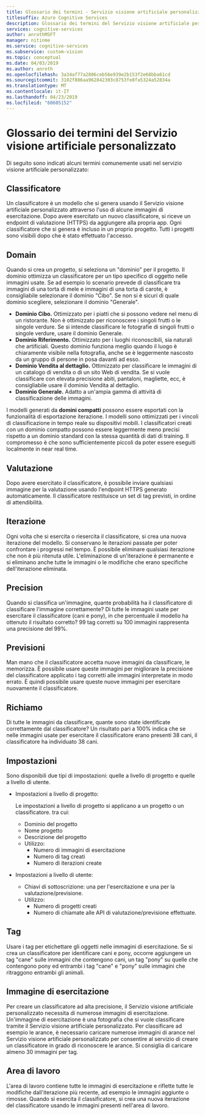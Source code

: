 ```yaml
---
title: Glossario dei termini - Servizio visione artificiale personalizzato
titlesuffix: Azure Cognitive Services
description: Glossario dei termini del Servizio visione artificiale personalizzato.
services: cognitive-services
author: anrothMSFT
manager: nitinme
ms.service: cognitive-services
ms.subservice: custom-vision
ms.topic: conceptual
ms.date: 04/03/2019
ms.author: anroth
ms.openlocfilehash: 3a34af77a2806ceb56e939e2b153f2e68bba61cd
ms.sourcegitcommit: 3102f886aa962842303c8753fe8fa5324a52834a
ms.translationtype: MT
ms.contentlocale: it-IT
ms.lasthandoff: 04/23/2019
ms.locfileid: "60605152"
---
```

# <a name="glossary-of-terms-for-custom-vision-service"></a>Glossario dei termini del Servizio visione artificiale personalizzato

Di seguito sono indicati alcuni termini comunemente usati nel servizio visione artificiale personalizzato:

## <a name="classifier"></a>Classificatore

Un classificatore è un modello che si genera usando il Servizio visione artificiale personalizzato attraverso l'uso di alcune immagini di esercitazione. Dopo avere esercitato un nuovo classificatore, si riceve un endpoint di valutazione (HTTPS) da aggiungere alla propria app. Ogni classificatore che si genera è incluso in un proprio progetto. Tutti i progetti sono visibili dopo che è stato effettuato l'accesso.

## <a name="domain"></a>Domain

Quando si crea un progetto, si seleziona un "dominio" per il progetto. Il dominio ottimizza un classificatore per un tipo specifico di oggetto nelle immagini usate. Se ad esempio lo scenario prevede di classificare tra immagini di una torta di mele e immagini di una torta di carote, è consigliabile selezionare il dominio "Cibo". Se non si è sicuri di quale dominio scegliere, selezionare il dominio "Generale".

- **Dominio Cibo.** Ottimizzato per i piatti che si possono vedere nel menu di un ristorante. Non è ottimizzato per riconoscere i singoli frutti o le singole verdure. Se si intende classificare le fotografie di singoli frutti o singole verdure, usare il dominio Generale.
- **Dominio Riferimento.** Ottimizzato per i luoghi riconoscibili, sia naturali che artificiali. Questo dominio funziona meglio quando il luogo è chiaramente visibile nella fotografia, anche se è leggermente nascosto da un gruppo di persone in posa davanti ad esso.
- **Dominio Vendita al dettaglio.** Ottimizzato per classificare le immagini di un catalogo di vendita o di un sito Web di vendita. Se si vuole classificare con elevata precisione abiti, pantaloni, magliette, ecc, è consigliabile usare il dominio Vendita al dettaglio.
- **Dominio Generale.** Adatto a un'ampia gamma di attività di classificazione delle immagini.

I modelli generati da **domini compatti** possono essere esportati con la funzionalità di esportazione iterazione. I modelli sono ottimizzati per i vincoli di classificazione in tempo reale su dispositivi mobili. I classificatori creati con un dominio compatto possono essere leggermente meno precisi rispetto a un dominio standard con la stessa quantità di dati di training. Il compromesso è che sono sufficientemente piccoli da poter essere eseguiti localmente in near real time. 

## <a name="evaluation"></a>Valutazione

Dopo avere esercitato il classificatore, è possibile inviare qualsiasi immagine per la valutazione usando l'endpoint HTTPS generato automaticamente. Il classificatore restituisce un set di tag previsti, in ordine di attendibilità.

## <a name="iteration"></a>Iterazione

Ogni volta che si esercita o riesercita il classificatore, si crea una nuova iterazione del modello. Si conservano le iterazioni passate per poter confrontare i progressi nel tempo. È possibile eliminare qualsiasi iterazione che non è più ritenuta utile. L'eliminazione di un'iterazione è permanente e si eliminano anche tutte le immagini o le modifiche che erano specifiche dell'iterazione eliminata. 

## <a name="precision"></a>Precision

Quando si classifica un'immagine, quante probabilità ha il classificatore di classificare l'immagine correttamente? Di tutte le immagini usate per esercitare il classificatore (cani e pony), in che percentuale il modello ha ottenuto il risultato corretto? 99 tag corretti su 100 immagini rappresenta una precisione del 99%.

## <a name="predictions"></a>Previsioni

Man mano che il classificatore accetta nuove immagini da classificare, le memorizza. È possibile usare queste immagini per migliorare la precisione del classificatore applicato i tag corretti alle immagini interpretate in modo errato. È quindi possibile usare queste nuove immagini per esercitare nuovamente il classificatore.

## <a name="recall"></a>Richiamo

Di tutte le immagini da classificare, quante sono state identificate correttamente dal classificatore? Un risultato pari a 100% indica che se nelle immagini usate per esercitare il classificatore erano presenti 38 cani, il classificatore ha individuato 38 cani.

## <a name="settings"></a>Impostazioni

Sono disponibili due tipi di impostazioni: quelle a livello di progetto e quelle a livello di utente.

- Impostazioni a livello di progetto:
  
  Le impostazioni a livello di progetto si applicano a un progetto o un classificatore. tra cui:

   - Dominio del progetto
   - Nome progetto
   - Descrizione del progetto
   - Utilizzo:
      - Numero di immagini di esercitazione
      - Numero di tag creati
      - Numero di iterazioni create

- Impostazioni a livello di utente: 
   - Chiavi di sottoscrizione: una per l'esercitazione e una per la valutazione/previsione.
   - Utilizzo:
      - Numero di progetti creati
      - Numero di chiamate alle API di valutazione/previsione effettuate.

## <a name="tags"></a>Tag

Usare i tag per etichettare gli oggetti nelle immagini di esercitazione. Se si crea un classificatore per identificare cani e pony, occorre aggiungere un tag "cane" sulle immagini che contengono cani, un tag "pony" su quelle che contengono pony ed entrambi i tag "cane" e "pony" sulle immagini che ritraggono entrambi gli animali.

## <a name="training-image"></a>Immagine di esercitazione

Per creare un classificatore ad alta precisione, il Servizio visione artificiale personalizzato necessita di numerose immagini di esercitazione. Un'immagine di esercitazione è una fotografia che si vuole classificare tramite il Servizio visione artificiale personalizzato. Per classificare ad esempio le arance, è necessario caricare numerose immagini di arance nel Servizio visione artificiale personalizzato per consentire al servizio di creare un classificatore in grado di riconoscere le arance. Si consiglia di caricare almeno 30 immagini per tag.

## <a name="workspace"></a>Area di lavoro

L'area di lavoro contiene tutte le immagini di esercitazione e riflette tutte le modifiche dall'iterazione più recente, ad esempio le immagini aggiunte o rimosse. Quando si esercita il classificatore, si crea una nuova iterazione del classificatore usando le immagini presenti nell'area di lavoro.